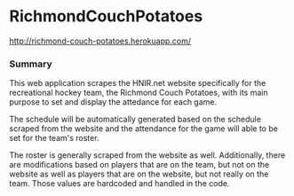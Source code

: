 # RichmondCouchPotatoes

http://richmond-couch-potatoes.herokuapp.com/

### Summary
This web application scrapes the HNIR.net website specifically for the recreational hockey team, the Richmond Couch Potatoes, with its main purpose to set and display the attedance for each game.

The schedule will be automatically generated based on the schedule scraped from the website and the attendance for the game will able to be set for the team's roster.

The roster is generally scraped from the website as well.  Additionally, there are modifications based on players that are on the team, but not on the website as well as players that are on the website, but not really on the team.  Those values are hardcoded and handled in the code.
